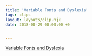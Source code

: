 ```yaml
---
title: 'Variable Fonts and Dyslexia'
tags: clips
layout: layouts/clip.njk
date: 2018-08-29 00:00:00 +0


---
```

[Variable Fonts and Dyslexia](http://adrianroselli.com/2018/08/variable-fonts-and-dyslexia.html)